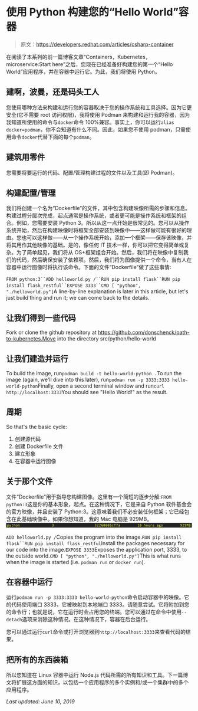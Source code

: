 # 使用 Python 构建您的“Hello World”容器

> 原文：<https://developers.redhat.com/articles/csharp-container>

在阅读了本系列的前一篇博客文章“Containers，Kubernetes，microservice:Start here”之后，您现在已经准备好构建您的第一个“Hello World”应用程序，并在容器中运行它。为此，我们将使用 Python。

## 建啊，波曼，还是码头工人

您使用哪种方法来构建和运行您的容器取决于您的操作系统和工具选择。因为它更安全(它不需要 root 访问权限)，我将使用 Podman 来构建和运行我的容器，因为我知道所使用的命令与`docker`命令 100%兼容。事实上，你可以运行`alias docker=podman`，你不会知道有什么不同。因此，如果您不使用 podman，只需使用命令`docker`代替下面的每个`podman`。

## 建筑用零件

您需要将要运行的代码、配置/管理构建过程的文件以及工具(即 Podman)。

## 构建配置/管理

我们将创建一个名为“Dockerfile”的文件，其中包含构建映像所需的步骤和信息。构建过程分层次完成，起点通常是操作系统，或者更可能是操作系统和框架的组合。例如，您需要安装 Python 3。所以从这一点开始是很常见的。您可以从操作系统开始，然后在构建映像时将框架全部安装到映像中——这样做可能有很好的理由。您也可以这样做——从一个操作系统开始，添加一个框架——保存该映像，并将其用作其他映像的基础。是的，像任何 IT 技术一样，你可以把它变得简单或复杂。为了简单起见，我们将从 OS+框架组合开始。然后，我们将在映像中复制我们的代码，然后确保安装了依赖项。然后，我们将为图像提供一个命令，当有人在容器中运行图像时将执行该命令。下面的文件“Dockerfile”做了这些事情:

`FROM python:3``ADD helloworld.py /``RUN pip install flask``RUN pip install flask_restful``EXPOSE 3333``CMD [ "python", "./helloworld.py"]`A line-by-line explanation is later in this article, but let's just build thing and run it; we can come back to the details.

## 让我们得到一些代码

Fork or clone the github repository at https://github.com/donschenck/path-to-kubernetes.Move into the directory src/python/hello-world

## 让我们建造并运行

To build the image, run`podman build -t hello-world-python .`To run the image (again, we'll dive into this later), run`podman run -p 3333:3333 hello-world-python`Finally, open a second terminal window and run`curl http://localhost:3333`You should see "Hello World!" as the result.

## 周期

So that's the basic cycle:

1.  创建源代码
2.  创建 Dockerfile 文件
3.  建立形象
4.  在容器中运行图像

## 关于那个文件

文件“Dockerfile”用于指导您构建图像。这里有一个简短的逐步分解:`FROM python:3`这是你的基本形象，起点。在这种情况下，它是来自 Python 软件基金会的官方映像，并且安装了 Python:3。这意味着我们不必安装任何框架；它已经包含在此基础映像中。如果你想知道，我的 Mac 电脑是 929MB。![](img/e14890c9babf3dbfa98b624ae0a6e266.png)

`ADD helloworld.py /`Copies the program into the image.`RUN pip install flask``RUN pip install flask_restful`Install the packages necessary for our code into the image.`EXPOSE 3333`Exposes the application port, 3333, to the outside world.`CMD [ "python", "./helloworld.py"]`This is what runs when the image is started (i.e. `podman run` or `docker run`).

## 在容器中运行

运行`podman run -p 3333:3333 hello-world-python`命令启动容器中的映像。它的代码使用端口 3333，它被映射到本地端口 3333。请随意尝试。它将附加到您的命令行；也就是说，它在运行时会占用您的终端。您可以通过在命令中使用`--detach`选项来消除这种情况。在这种情况下，容器在后台运行。

您可以通过运行`curl`命令或打开浏览器到`http://localhost:3333`来查看代码的结果。

## 把所有的东西装箱

所以您知道在 Linux 容器中运行 Node.js 代码所需的所有知识和工具。下一篇博文将扩展这方面的知识，以包括一个应用程序的多个实例和/或一个集群中的多个应用程序。

*Last updated: June 10, 2019*